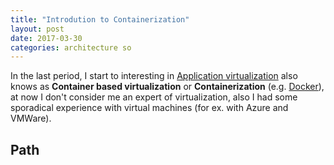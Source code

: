 ```yaml
---
title: "Introdution to Containerization"
layout: post
date: 2017-03-30
categories: architecture so
---
```


In the last period, I start to interesting in [Application virtualization](https://en.wikipedia.org/wiki/Application_virtualization) also knows as __Container based virtualization__ or __Containerization__ (e.g. [Docker](https://github.com/docker/docker)), at now I don't consider me an expert of virtualization, also I had some sporadical experience with virtual machines (for ex. with Azure and VMWare).

## Path

